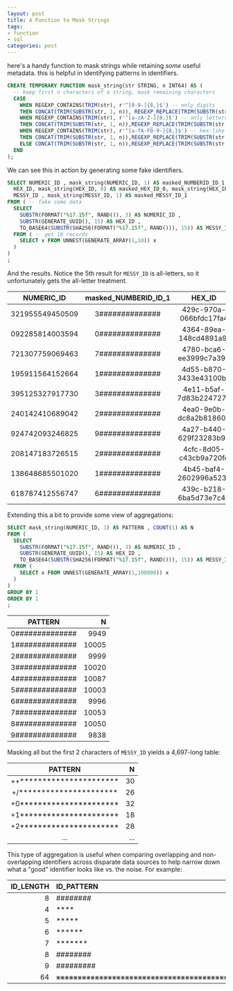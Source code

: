 ```yaml
---
layout: post
title: A Function to Mask Strings
tags:
- function
- sql
categories: post
---
```


here's a handy function to mask strings while retaining _some_ useful metadata. this is helpful in identifying patterns in identifiers.

```sql
CREATE TEMPORARY FUNCTION mask_string(str STRING, n INT64) AS (
  -- keep first n characters of a string, mask remaining characters
  CASE
    WHEN REGEXP_CONTAINS(TRIM(str), r'^[0-9-]{8,}$') -- only digits
    THEN CONCAT(TRIM(SUBSTR(str, 1, n)), REGEXP_REPLACE(TRIM(SUBSTR(str,n+1)),r'[0-9]', '#'))
    WHEN REGEXP_CONTAINS(TRIM(str), r'^[a-zA-Z-]{8,}$') -- only letters
    THEN CONCAT(TRIM(SUBSTR(str, 1, n)),REGEXP_REPLACE(TRIM(SUBSTR(str,n+1)),r'[a-zA-Z]', '@'))
    WHEN REGEXP_CONTAINS(TRIM(str), r'^[a-fA-F0-9-]{8,}$') -- hex-like strings
    THEN CONCAT(TRIM(SUBSTR(str, 1, n)),REGEXP_REPLACE(TRIM(SUBSTR(str,n+1)),r'[a-fA-F0-9]', '⨳'))
    ELSE CONCAT(TRIM(SUBSTR(str, 1, n)),REGEXP_REPLACE(TRIM(SUBSTR(str,n+1)),r'.', '*'))
  END
);
```

We can see this in action by generating some fake identifiers.

```sql
SELECT NUMERIC_ID , mask_string(NUMERIC_ID, 1) AS masked_NUMBERID_ID_1,
  HEX_ID, mask_string(HEX_ID, 0) AS masked_HEX_ID_0, mask_string(HEX_ID, 2) AS masked_HEX_ID_2,
  MESSY_ID , mask_string(MESSY_ID, 1) AS masked_MESSY_ID_1
FROM ( -- fake some data
  SELECT
    SUBSTR(FORMAT("%17.15f", RAND()), 3) AS NUMERIC_ID ,
    SUBSTR(GENERATE_UUID(), 15) AS HEX_ID ,
    TO_BASE64(SUBSTR(SHA256(FORMAT("%17.15f", RAND())), 15)) AS MESSY_ID
  FROM ( -- get 10 records
    SELECT x FROM UNNEST(GENERATE_ARRAY(1,10)) x
  )
)
;
```

And the results. Notice the 5th result for `MESSY_ID` is all-letters, so it unfortunately gets the all-letter treatment.

|   NUMERIC_ID    | masked_NUMBERID_ID_1 |         HEX_ID         |     masked_HEX_ID_0    |     masked_HEX_ID_2    |         MESSY_ID         |     masked_MESSY_ID_1    |
| :-------------: | :------------------: | :--------------------: | :--------------------: | :--------------------: | :----------------------: | :----------------------: |
| 321955549450509 |    3##############   | 429c-970a-066bfdc17fa4 | ⨳⨳⨳⨳-⨳⨳⨳⨳-⨳⨳⨳⨳⨳⨳⨳⨳⨳⨳⨳⨳ | 42⨳⨳-⨳⨳⨳⨳-⨳⨳⨳⨳⨳⨳⨳⨳⨳⨳⨳⨳ | ihF5HMlhwbTR4I1GzBYyXpuZ | i*********************** |
| 092285814003594 |    0##############   | 4364-89ea-148cd4891a9f | ⨳⨳⨳⨳-⨳⨳⨳⨳-⨳⨳⨳⨳⨳⨳⨳⨳⨳⨳⨳⨳ | 43⨳⨳-⨳⨳⨳⨳-⨳⨳⨳⨳⨳⨳⨳⨳⨳⨳⨳⨳ | qqCJAV2tyEx/Rl/gqutED5A8 | q*********************** |
| 721307759069463 |    7##############   | 4780-bca6-ee3999c7a391 | ⨳⨳⨳⨳-⨳⨳⨳⨳-⨳⨳⨳⨳⨳⨳⨳⨳⨳⨳⨳⨳ | 47⨳⨳-⨳⨳⨳⨳-⨳⨳⨳⨳⨳⨳⨳⨳⨳⨳⨳⨳ | 7QEo+6y/wxMxwhtU1NoFcUVL | 7*********************** |
| 195911564152664 |    1##############   | 4d55-b870-3433e43100b8 | ⨳⨳⨳⨳-⨳⨳⨳⨳-⨳⨳⨳⨳⨳⨳⨳⨳⨳⨳⨳⨳ | 4d⨳⨳-⨳⨳⨳⨳-⨳⨳⨳⨳⨳⨳⨳⨳⨳⨳⨳⨳ | EoQTEkXSwD+ElwZ5pq7h+vSo | E*********************** |
| 395125327917730 |    3##############   | 4e11-b5af-7d83b2247273 | ⨳⨳⨳⨳-⨳⨳⨳⨳-⨳⨳⨳⨳⨳⨳⨳⨳⨳⨳⨳⨳ | 4e⨳⨳-⨳⨳⨳⨳-⨳⨳⨳⨳⨳⨳⨳⨳⨳⨳⨳⨳ | ydnPKSZIkFCDeSYGJIabZwRo | y@@@@@@@@@@@@@@@@@@@@@@@ |
| 240142410689042 |    2##############   | 4ea0-9e0b-dc8a2b818605 | ⨳⨳⨳⨳-⨳⨳⨳⨳-⨳⨳⨳⨳⨳⨳⨳⨳⨳⨳⨳⨳ | 4e⨳⨳-⨳⨳⨳⨳-⨳⨳⨳⨳⨳⨳⨳⨳⨳⨳⨳⨳ | 9exU7igSR1MmyRkHHGy1Tkap | 9*********************** |
| 924742093246825 |    9##############   | 4a27-b440-629f23283b94 | ⨳⨳⨳⨳-⨳⨳⨳⨳-⨳⨳⨳⨳⨳⨳⨳⨳⨳⨳⨳⨳ | 4a⨳⨳-⨳⨳⨳⨳-⨳⨳⨳⨳⨳⨳⨳⨳⨳⨳⨳⨳ | WmfYNaFow4xiUmPPqiA/5/mB | W*********************** |
| 208147183726515 |    2##############   | 4cfc-8d05-c43cb9a720fd | ⨳⨳⨳⨳-⨳⨳⨳⨳-⨳⨳⨳⨳⨳⨳⨳⨳⨳⨳⨳⨳ | 4c⨳⨳-⨳⨳⨳⨳-⨳⨳⨳⨳⨳⨳⨳⨳⨳⨳⨳⨳ | KMeTzPpJmR6ZZbqtX1r8s1JK | K*********************** |
| 138648685501020 |    1##############   | 4b45-baf4-2602996a523a | ⨳⨳⨳⨳-⨳⨳⨳⨳-⨳⨳⨳⨳⨳⨳⨳⨳⨳⨳⨳⨳ | 4b⨳⨳-⨳⨳⨳⨳-⨳⨳⨳⨳⨳⨳⨳⨳⨳⨳⨳⨳ | Z8DV26m9QAOY/cWs6L5QDpOu | Z*********************** |
| 618787412556747 |    6##############   | 439c-b218-6ba5d73e7c48 | ⨳⨳⨳⨳-⨳⨳⨳⨳-⨳⨳⨳⨳⨳⨳⨳⨳⨳⨳⨳⨳ | 43⨳⨳-⨳⨳⨳⨳-⨳⨳⨳⨳⨳⨳⨳⨳⨳⨳⨳⨳ | fCiXlZDCzM7suA1xKZS6515x | f*********************** |


Extending this a bit to provide some view of aggregations:

```sql
SELECT mask_string(NUMERIC_ID, 1) AS PATTERN , COUNT(1) AS N
FROM (
  SELECT
    SUBSTR(FORMAT("%17.15f", RAND()), 3) AS NUMERIC_ID ,
    SUBSTR(GENERATE_UUID(), 15) AS HEX_ID ,
    TO_BASE64(SUBSTR(SHA256(FORMAT("%17.15f", RAND())), 15)) AS MESSY_ID
  FROM (
    SELECT x FROM UNNEST(GENERATE_ARRAY(1,100000)) x
  )
)
GROUP BY 1
ORDER BY 1
;
```

|     PATTERN     |     N |
| :-------------: | ----: |
| 0############## |  9949 |
| 1############## | 10005 |
| 2############## |  9999 |
| 3############## | 10020 |
| 4############## | 10087 |
| 5############## | 10003 |
| 6############## |  9996 |
| 7############## | 10053 |
| 8############## | 10050 |
| 9############## |  9838 |

Masking all but the first 2 characters of `MESSY_ID` yields a 4,697-long table:

|         PATTERN          |   N |
| :----------------------: | --: |
| ++********************** |  30 |
| +/********************** |  26 |
| +0********************** |  32 |
| +1********************** |  18 |
| +2********************** |  28 |
|           ...            | ... |

This type of aggregation is useful when comparing overlapping and non-overlapping identifiers across disparate data sources to help narrow down what a "good" identifier looks like vs. the noise. For example:

| ID_LENGTH | ID_PATTERN                                                       | IN_DATA1_CNT |        IN_DATA1_PCT | IN_BOTH_CNT |         IN_DATA2_PCT | IN_DATA2_CNT |
| --------: | :--------------------------------------------------------------- | -----------: | ------------------: | ----------: | -------------------: | -----------: |
|         8 | ########                                                         |       321547 |  0.9814117376308906 |      315570 |   0.8179859975271456 |       385789 |
|         4 | ****                                                             |          202 |  0.6683168316831684 |         135 | 0.051350323316850514 |         2629 |
|         5 | *****                                                            |         1935 |  0.6217054263565891 |        1203 |  0.04688230709275137 |        25660 |
|         6 | ******                                                           |        19923 |   0.635546855393264 |       12662 | 0.048300959763187205 |       262148 |
|         7 | *******                                                          |       158119 |  0.5859574118227411 |       92651 |  0.04273678529667496 |      2167945 |
|         8 | ########                                                         |      4965619 |   0.262163488580175 |     1301804 |  0.09105307969763868 |     14297199 |
|         9 | #########                                                        |        55422 | 0.33896286673162285 |       18786 | 0.048430756856254545 |       387894 |
|        64 | ⨳⨳⨳⨳⨳⨳⨳⨳⨳⨳⨳⨳⨳⨳⨳⨳⨳⨳⨳⨳⨳⨳⨳⨳⨳⨳⨳⨳⨳⨳⨳⨳⨳⨳⨳⨳⨳⨳⨳⨳⨳⨳⨳⨳⨳⨳⨳⨳⨳⨳⨳⨳⨳⨳⨳⨳⨳⨳⨳⨳⨳⨳⨳⨳ |       495494 | 0.25489713296225586 |      126300 |  0.09994579345327356 |      1263685 |
